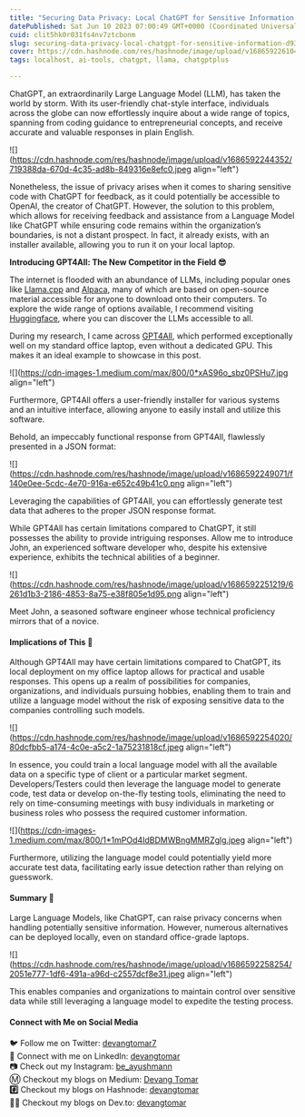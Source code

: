 ```yaml
---
title: "Securing Data Privacy: Local ChatGPT for Sensitive Information 🔐🤖"
datePublished: Sat Jun 10 2023 07:00:49 GMT+0000 (Coordinated Universal Time)
cuid: clit5hk0r031fs4nv7ztcbonm
slug: securing-data-privacy-local-chatgpt-for-sensitive-information-d93d85d5ff78
cover: https://cdn.hashnode.com/res/hashnode/image/upload/v1686592261045/7c11d0a1-ec28-4c5f-a324-574ff411600a.png
tags: localhost, ai-tools, chatgpt, llama, chatgptplus

---
```


ChatGPT, an extraordinarily Large Language Model (LLM), has taken the world by storm. With its user-friendly chat-style interface, individuals across the globe can now effortlessly inquire about a wide range of topics, spanning from coding guidance to entrepreneurial concepts, and receive accurate and valuable responses in plain English.

![](https://cdn.hashnode.com/res/hashnode/image/upload/v1686592244352/719388da-670d-4c35-ad8b-849316e8efc0.jpeg align="left")

Nonetheless, the issue of privacy arises when it comes to sharing sensitive code with ChatGPT for feedback, as it could potentially be accessible to OpenAI, the creator of ChatGPT. However, the solution to this problem, which allows for receiving feedback and assistance from a Language Model like ChatGPT while ensuring code remains within the organization’s boundaries, is not a distant prospect. In fact, it already exists, with an installer available, allowing you to run it on your local laptop.

**Introducing GPT4All: The New Competitor in the Field 😎**

The internet is flooded with an abundance of LLMs, including popular ones like [Llama.cpp](https://github.com/ggerganov/llama.cpp) and [Alpaca](https://crfm.stanford.edu/2023/03/13/alpaca.html), many of which are based on open-source material accessible for anyone to download onto their computers. To explore the wide range of options available, I recommend visiting [Huggingface](https://huggingface.co/), where you can discover the LLMs accessible to all.

During my research, I came across [GPT4All](https://github.com/nomic-ai/gpt4all), which performed exceptionally well on my standard office laptop, even without a dedicated GPU. This makes it an ideal example to showcase in this post.

![](https://cdn-images-1.medium.com/max/800/0*xAS96o_sbz0PSHu7.jpg align="left")

Furthermore, GPT4All offers a user-friendly installer for various systems and an intuitive interface, allowing anyone to easily install and utilize this software.

Behold, an impeccably functional response from GPT4All, flawlessly presented in a JSON format:

![](https://cdn.hashnode.com/res/hashnode/image/upload/v1686592249071/f140e0ee-5cdc-4e70-916a-e652c49b41c0.png align="left")

Leveraging the capabilities of GPT4All, you can effortlessly generate test data that adheres to the proper JSON response format.

While GPT4All has certain limitations compared to ChatGPT, it still possesses the ability to provide intriguing responses. Allow me to introduce John, an experienced software developer who, despite his extensive experience, exhibits the technical abilities of a beginner.

![](https://cdn.hashnode.com/res/hashnode/image/upload/v1686592251219/6261d1b3-2186-4853-8a75-e38f805e1d95.png align="left")

Meet John, a seasoned software engineer whose technical proficiency mirrors that of a novice.

#### **Implications of This 🤔**

Although GPT4All may have certain limitations compared to ChatGPT, its local deployment on my office laptop allows for practical and usable responses. This opens up a realm of possibilities for companies, organizations, and individuals pursuing hobbies, enabling them to train and utilize a language model without the risk of exposing sensitive data to the companies controlling such models.

![](https://cdn.hashnode.com/res/hashnode/image/upload/v1686592254020/80dcfbb5-a174-4c0e-a5c2-1a75231818cf.jpeg align="left")

In essence, you could train a local language model with all the available data on a specific type of client or a particular market segment. Developers/Testers could then leverage the language model to generate code, test data or develop on-the-fly testing tools, eliminating the need to rely on time-consuming meetings with busy individuals in marketing or business roles who possess the required customer information.

![](https://cdn-images-1.medium.com/max/800/1*1mPOd4IdBDMWBngMMRZglg.jpeg align="left")

Furthermore, utilizing the language model could potentially yield more accurate test data, facilitating early issue detection rather than relying on guesswork.

#### **Summary 📜**

Large Language Models, like ChatGPT, can raise privacy concerns when handling potentially sensitive information. However, numerous alternatives can be deployed locally, even on standard office-grade laptops.

![](https://cdn.hashnode.com/res/hashnode/image/upload/v1686592258254/2051e777-1df6-491a-a96d-c2557dcf8e31.jpeg align="left")

This enables companies and organizations to maintain control over sensitive data while still leveraging a language model to expedite the testing process.

#### **Connect with Me on Social Media**

🐦 Follow me on Twitter: [devangtomar7](https://twitter.com/devangtomar7)  
🔗 Connect with me on LinkedIn: [devangtomar](https://www.linkedin.com/in/devangtomar)  
📷 Check out my Instagram: [be\_ayushmann](https://instagram.com/be_ayushmann)  
Ⓜ️ Checkout my blogs on Medium: [Devang Tomar](https://medium.com/u/8f5e1c86129d?source=post_page-----e42119a306ca--------------------------------)  
**#️⃣** Checkout my blogs on Hashnode: [devangtomar](https://devangtomar.hashnode.dev/)  
**🧑‍💻** Checkout my blogs on Dev.to: [devangtomar](https://dev.to/devangtomar)